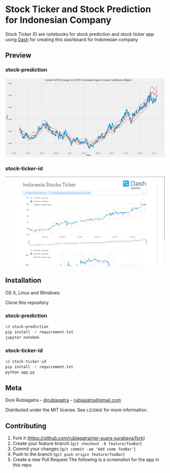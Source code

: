 # Stock Ticker and Stock Prediction for Indonesian Company

Stock Ticker ID are notebooks for stock prediction and stock ticker app using [Dash](https://plot.ly/dash) for creating this dashboard for Indonesian company

## Preview
### stock-prediction
![stock-prediction](img/stock-prediction.png)

### stock-ticker-id
![stock-prediction](img/stock-ticker-id.png)


## Installation

OS X, Linux and Windows:

Clone this repository

### stock-prediction 
```sh
cd stock-prediction
pip install -r requirement.txt
jupyter notebok
```

### stock-ticker-id 
```sh
cd stock-ticker-id
pip install -r requirement.txt
python app.py
```

## Meta

Doni Rubiagatra – [@rubiagatra](https://twitter.com/rubiagatra) – rubiagatra@gmail.com

Distributed under the MIT license. See ``LICENSE`` for more information.


## Contributing

1. Fork it (<https://github.com/rubiagatra/ner-suara-surabaya/fork>)
2. Create your feature branch (`git checkout -b feature/fooBar`)
3. Commit your changes (`git commit -am 'Add some fooBar'`)
4. Push to the branch (`git push origin feature/fooBar`)
5. Create a new Pull Request
The following is a screenshot for the app in this repo:

